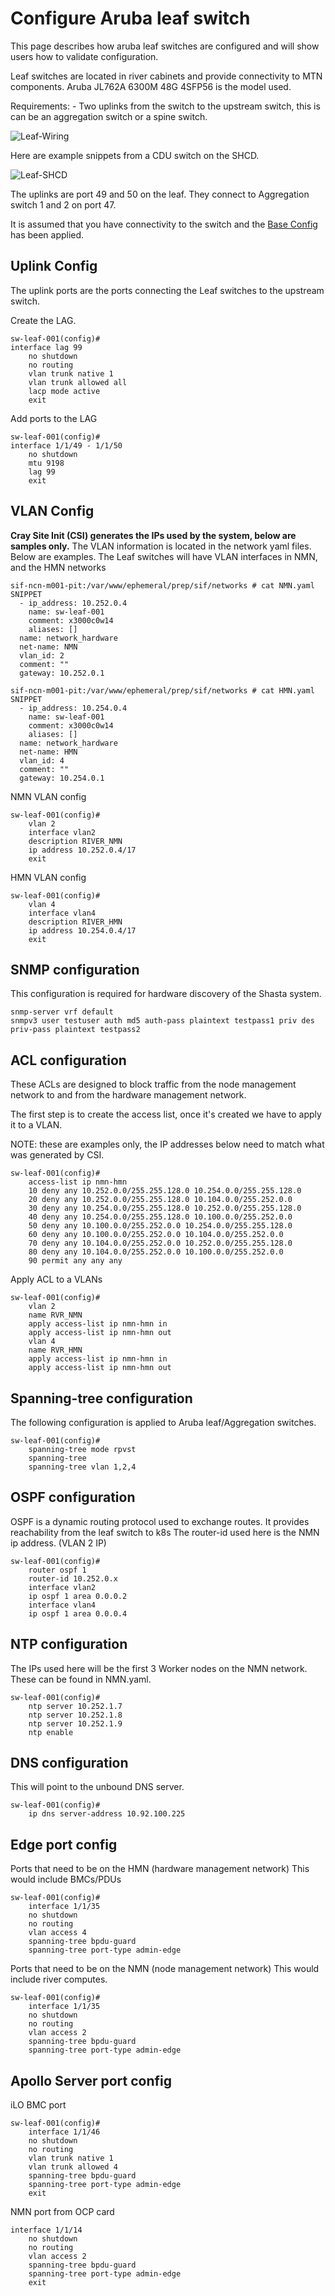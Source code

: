 # Configure Aruba leaf switch

This page describes how aruba leaf switches are configured and will show users how to validate configuration.

Leaf switches are located in river cabinets and provide connectivity to MTN components.
Aruba JL762A 6300M 48G 4SFP56 is the model used.

Requirements:
    - Two uplinks from the switch to the upstream switch, this is can be an aggregation switch or a spine switch.

![Leaf-Wiring](../img/network/Leaf-Wiring.png)

Here are example snippets from a CDU switch on the SHCD.

![Leaf-SHCD](../img/network/Leaf-SHCD.png)

The uplinks are port 49 and 50 on the leaf.  They connect to Aggregation switch 1 and 2 on port 47.

It is assumed that you have connectivity to the switch and the [Base Config](402-MGMT-NET-BASE-CONFIG.md) has been applied.

## Uplink Config
The uplink ports are the ports connecting the Leaf switches to the upstream switch.

Create the LAG.
```
sw-leaf-001(config)#
interface lag 99
    no shutdown
    no routing
    vlan trunk native 1
    vlan trunk allowed all
    lacp mode active
    exit
```

Add ports to the LAG
```
sw-leaf-001(config)#
interface 1/1/49 - 1/1/50
    no shutdown
    mtu 9198
    lag 99
    exit
```

## VLAN Config

**Cray Site Init (CSI) generates the IPs used by the system, below are samples only.**
The VLAN information is located in the network yaml files.  Below are examples.
The Leaf switches will have VLAN interfaces in NMN, and the HMN networks

```
sif-ncn-m001-pit:/var/www/ephemeral/prep/sif/networks # cat NMN.yaml
SNIPPET
  - ip_address: 10.252.0.4
    name: sw-leaf-001
    comment: x3000c0w14
    aliases: []
  name: network_hardware
  net-name: NMN
  vlan_id: 2
  comment: ""
  gateway: 10.252.0.1
```
```
sif-ncn-m001-pit:/var/www/ephemeral/prep/sif/networks # cat HMN.yaml
SNIPPET
  - ip_address: 10.254.0.4
    name: sw-leaf-001
    comment: x3000c0w14
    aliases: []
  name: network_hardware
  net-name: HMN
  vlan_id: 4
  comment: ""
  gateway: 10.254.0.1
```

NMN VLAN config
```
sw-leaf-001(config)#
    vlan 2
    interface vlan2
    description RIVER_NMN
    ip address 10.252.0.4/17
    exit
```
HMN VLAN config
```
sw-leaf-001(config)#
    vlan 4
    interface vlan4
    description RIVER_HMN
    ip address 10.254.0.4/17
    exit
```

## SNMP configuration

This configuration is required for hardware discovery of the Shasta system.
```
snmp-server vrf default
snmpv3 user testuser auth md5 auth-pass plaintext testpass1 priv des priv-pass plaintext testpass2
```

## ACL configuration

These ACLs are designed to block traffic from the node management network to and from the hardware management network.

The first step is to create the access list, once it's created we have to apply it to a VLAN.

NOTE: these are examples only, the IP addresses below need to match what was generated by CSI.
```
sw-leaf-001(config)#
    access-list ip nmn-hmn
    10 deny any 10.252.0.0/255.255.128.0 10.254.0.0/255.255.128.0 
    20 deny any 10.252.0.0/255.255.128.0 10.104.0.0/255.252.0.0
    30 deny any 10.254.0.0/255.255.128.0 10.252.0.0/255.255.128.0 
    40 deny any 10.254.0.0/255.255.128.0 10.100.0.0/255.252.0.0
    50 deny any 10.100.0.0/255.252.0.0 10.254.0.0/255.255.128.0 
    60 deny any 10.100.0.0/255.252.0.0 10.104.0.0/255.252.0.0
    70 deny any 10.104.0.0/255.252.0.0 10.252.0.0/255.255.128.0 
    80 deny any 10.104.0.0/255.252.0.0 10.100.0.0/255.252.0.0
    90 permit any any any
```

Apply ACL to a VLANs
```
sw-leaf-001(config)#
    vlan 2
    name RVR_NMN
    apply access-list ip nmn-hmn in
    apply access-list ip nmn-hmn out
    vlan 4
    name RVR_HMN
    apply access-list ip nmn-hmn in
    apply access-list ip nmn-hmn out
```

## Spanning-tree configuration

The following configuration is applied to Aruba leaf/Aggregation switches.
```
sw-leaf-001(config)#
    spanning-tree mode rpvst
    spanning-tree
    spanning-tree vlan 1,2,4
```

## OSPF configuration

OSPF is a dynamic routing protocol used to exchange routes.
It provides reachability from the leaf switch to k8s
The router-id used here is the NMN ip address. (VLAN 2 IP) 

```
sw-leaf-001(config)#
    router ospf 1
    router-id 10.252.0.x
    interface vlan2
    ip ospf 1 area 0.0.0.2
    interface vlan4
    ip ospf 1 area 0.0.0.4
```

## NTP configuration

The IPs used here will be the first 3 Worker nodes on the NMN network.  These can be found in NMN.yaml.
```
sw-leaf-001(config)#
    ntp server 10.252.1.7
    ntp server 10.252.1.8
    ntp server 10.252.1.9
    ntp enable
```

## DNS configuration

This will point to the unbound DNS server. 
```
sw-leaf-001(config)#
    ip dns server-address 10.92.100.225
```

## Edge port config

Ports that need to be on the HMN (hardware management network) This would include BMCs/PDUs
```
sw-leaf-001(config)#
    interface 1/1/35
    no shutdown
    no routing
    vlan access 4
    spanning-tree bpdu-guard
    spanning-tree port-type admin-edge
```

Ports that need to be on the NMN (node management network) This would include river computes.
```
sw-leaf-001(config)#
    interface 1/1/35
    no shutdown
    no routing
    vlan access 2
    spanning-tree bpdu-guard
    spanning-tree port-type admin-edge
```

## Apollo Server port config

iLO BMC port
```
sw-leaf-001(config)#
    interface 1/1/46 
    no shutdown 
    no routing
    vlan trunk native 1
    vlan trunk allowed 4
    spanning-tree bpdu-guard
    spanning-tree port-type admin-edge
    exit 
```
NMN port from OCP card
```
interface 1/1/14 
    no shutdown 
    no routing
    vlan access 2
    spanning-tree bpdu-guard
    spanning-tree port-type admin-edge
    exit 
```
